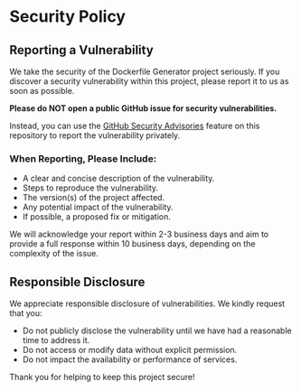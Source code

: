 # Security Policy

## Reporting a Vulnerability

We take the security of the Dockerfile Generator project seriously. If you discover a security vulnerability within this project, please report it to us as soon as possible.

**Please do NOT open a public GitHub issue for security vulnerabilities.**

Instead, you can use the [GitHub Security Advisories](https://github.com/MarkBenjaminKatamba/dockerfile-generator/security/advisories/new) feature on this repository to report the vulnerability privately.

### When Reporting, Please Include:

- A clear and concise description of the vulnerability.
- Steps to reproduce the vulnerability.
- The version(s) of the project affected.
- Any potential impact of the vulnerability.
- If possible, a proposed fix or mitigation.

We will acknowledge your report within 2-3 business days and aim to provide a full response within 10 business days, depending on the complexity of the issue.

## Responsible Disclosure

We appreciate responsible disclosure of vulnerabilities. We kindly request that you:

- Do not publicly disclose the vulnerability until we have had a reasonable time to address it.
- Do not access or modify data without explicit permission.
- Do not impact the availability or performance of services.

Thank you for helping to keep this project secure! 
